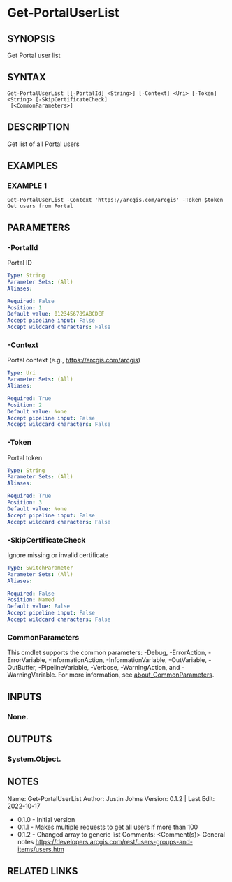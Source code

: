# Get-PortalUserList

## SYNOPSIS
Get Portal user list

## SYNTAX

```
Get-PortalUserList [[-PortalId] <String>] [-Context] <Uri> [-Token] <String> [-SkipCertificateCheck]
 [<CommonParameters>]
```

## DESCRIPTION
Get list of all Portal users

## EXAMPLES

### EXAMPLE 1
```
Get-PortalUserList -Context 'https://arcgis.com/arcgis' -Token $token
Get users from Portal
```

## PARAMETERS

### -PortalId
Portal ID

```yaml
Type: String
Parameter Sets: (All)
Aliases:

Required: False
Position: 1
Default value: 0123456789ABCDEF
Accept pipeline input: False
Accept wildcard characters: False
```

### -Context
Portal context (e.g., https://arcgis.com/arcgis)

```yaml
Type: Uri
Parameter Sets: (All)
Aliases:

Required: True
Position: 2
Default value: None
Accept pipeline input: False
Accept wildcard characters: False
```

### -Token
Portal token

```yaml
Type: String
Parameter Sets: (All)
Aliases:

Required: True
Position: 3
Default value: None
Accept pipeline input: False
Accept wildcard characters: False
```

### -SkipCertificateCheck
Ignore missing or invalid certificate

```yaml
Type: SwitchParameter
Parameter Sets: (All)
Aliases:

Required: False
Position: Named
Default value: False
Accept pipeline input: False
Accept wildcard characters: False
```

### CommonParameters
This cmdlet supports the common parameters: -Debug, -ErrorAction, -ErrorVariable, -InformationAction, -InformationVariable, -OutVariable, -OutBuffer, -PipelineVariable, -Verbose, -WarningAction, and -WarningVariable. For more information, see [about_CommonParameters](http://go.microsoft.com/fwlink/?LinkID=113216).

## INPUTS

### None.
## OUTPUTS

### System.Object.
## NOTES
Name:     Get-PortalUserList
Author:   Justin Johns
Version:  0.1.2 | Last Edit: 2022-10-17
- 0.1.0 - Initial version
- 0.1.1 - Makes multiple requests to get all users if more than 100
- 0.1.2 - Changed array to generic list
Comments: \<Comment(s)\>
General notes
https://developers.arcgis.com/rest/users-groups-and-items/users.htm

## RELATED LINKS
